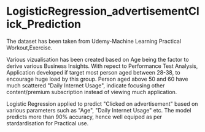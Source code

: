 # LogisticRegression_advertisementClick_Prediction

The dataset has been taken from Udemy-Machine Learning Practical Workout,Exercise. 

Various vizualisation has been created based on Age being the factor to derive various Business Insights. With repect to Performance Test Analysis, Application developed if target most person aged between 28-38, to encourage huge load by this group. Person aged above 50 and 60 have much scattered "Daily Internet Usage", indicate focusing other content/premium subscription instead of viewing much application.

Logistic Regression applied to predict "Clicked on advertisement" based on various parameters such as "Age", "Daily Internet Usage" etc. The model predicts more than 90% accuracy, hence well equiped as per stardardisation for Practical use.

